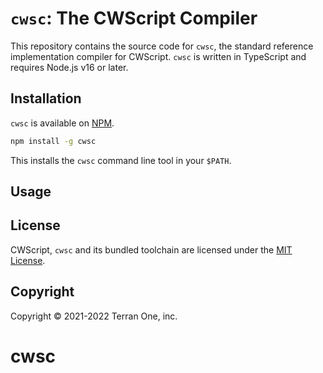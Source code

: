 # `cwsc`: The CWScript Compiler

This repository contains the source code for `cwsc`, the standard reference implementation compiler for CWScript. `cwsc` is written in TypeScript and requires Node.js v16 or later.

## Installation

`cwsc` is available on [NPM](https://www.npmjs.com/package/cwsc).

```sh
npm install -g cwsc
```

This installs the `cwsc` command line tool in your `$PATH`.

## Usage

## License

CWScript, `cwsc` and its bundled toolchain are licensed under the [MIT License](LICENSE.md).

## Copyright

Copyright &copy; 2021-2022 Terran One, inc.
# cwsc
